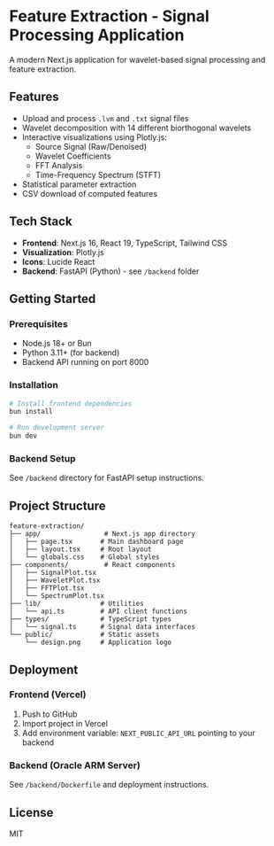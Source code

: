# Feature Extraction - Signal Processing Application

A modern Next.js application for wavelet-based signal processing and feature extraction.

## Features

- Upload and process `.lvm` and `.txt` signal files
- Wavelet decomposition with 14 different biorthogonal wavelets
- Interactive visualizations using Plotly.js:
  - Source Signal (Raw/Denoised)
  - Wavelet Coefficients
  - FFT Analysis
  - Time-Frequency Spectrum (STFT)
- Statistical parameter extraction
- CSV download of computed features

## Tech Stack

- **Frontend**: Next.js 16, React 19, TypeScript, Tailwind CSS
- **Visualization**: Plotly.js
- **Icons**: Lucide React
- **Backend**: FastAPI (Python) - see `/backend` folder

## Getting Started

### Prerequisites

- Node.js 18+ or Bun
- Python 3.11+ (for backend)
- Backend API running on port 8000

### Installation

```bash
# Install frontend dependencies
bun install

# Run development server
bun dev
```

### Backend Setup

See `/backend` directory for FastAPI setup instructions.

## Project Structure

```
feature-extraction/
├── app/                # Next.js app directory
│   ├── page.tsx       # Main dashboard page
│   ├── layout.tsx     # Root layout
│   └── globals.css    # Global styles
├── components/         # React components
│   ├── SignalPlot.tsx
│   ├── WaveletPlot.tsx
│   ├── FFTPlot.tsx
│   └── SpectrumPlot.tsx
├── lib/               # Utilities
│   └── api.ts         # API client functions
├── types/             # TypeScript types
│   └── signal.ts      # Signal data interfaces
└── public/            # Static assets
    └── design.png     # Application logo
```

## Deployment

### Frontend (Vercel)

1. Push to GitHub
2. Import project in Vercel
3. Add environment variable: `NEXT_PUBLIC_API_URL` pointing to your backend

### Backend (Oracle ARM Server)

See `/backend/Dockerfile` and deployment instructions.

## License

MIT

